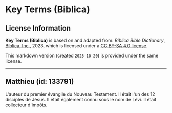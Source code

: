 # Key Terms (Biblica)

## License Information

**Key Terms (Biblica)** is based on and adapted from: _Biblica Bible Dictionary_, [Biblica, Inc.](https://www.biblica.com/), 2023, which is licensed under a [CC BY-SA 4.0 license](https://creativecommons.org/licenses/by-sa/4.0/legalcode.en).

This markdown version (created `2025-10-20`) is provided under the same license.



--------------------------------

## Matthieu (id: 133791)

L'auteur du premier évangile du Nouveau Testament. Il était l'un des 12 disciples de Jésus. Il était également connu sous le nom de Lévi. Il était collecteur d'impôts.


